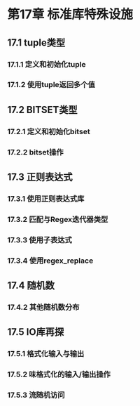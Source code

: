 # 第17章 标准库特殊设施

## 17.1 tuple类型

### 17.1.1 定义和初始化tuple

### 17.1.2 使用tuple返回多个值

## 17.2 BITSET类型

### 17.2.1 定义和初始化bitset

### 17.2.2 bitset操作

## 17.3 正则表达式

### 17.3.1 使用正则表达式库

### 17.3.2 匹配与Regex迭代器类型

### 17.3.3 使用子表达式

### 17.3.4 使用regex\_replace

## 17.4 随机数

### 17.4.2 其他随机数分布

## 17.5 IO库再探

### 17.5.1 格式化输入与输出

### 17.5.2 味格式化的输入/输出操作

### 17.5.3 流随机访问

